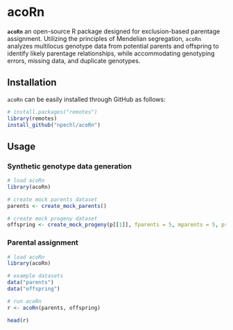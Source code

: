 # acoRn

<!-- badges: start -->

<!-- badges: end -->

**`acoRn`** an open-source R package designed for exclusion-based parentage assignment. Utilizing the principles of Mendelian segregation, `acoRn` analyzes multilocus genotype data from potential parents and offspring to identify likely parentage relationships, while accommodating genotyping errors, missing data, and duplicate genotypes.

## Installation

`acoRn` can be easily installed through GitHub as follows:

```R
# install.packages("remotes")
library(remotes)
install_github("npechl/acoRn")
```

## Usage

### Synthetic genotype data generation
```R
# load acoRn
library(acoRn)

# create mock parents dataset
parents <- create_mock_parents()

# create mock progeny dataset
offspring <- create_mock_progeny(p[[1]], fparents = 5, mparents = 5, prog = 5)
```

### Parental assignment
```R
# load acoRn
library(acoRn)

# example datasets
data("parents")
data("offspring")

# run acoRn
r <- acoRn(parents, offspring)

head(r)
```
